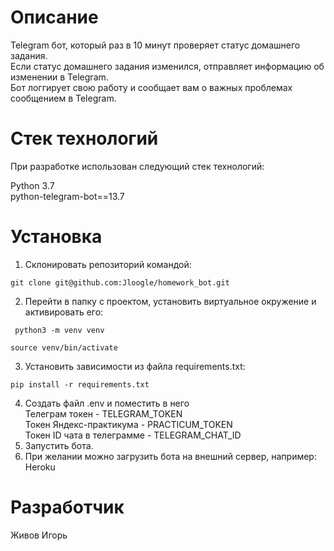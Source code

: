 # Описание
Telegram бот, который раз в 10 минут проверяет статус домашнего задания.<br>
Если статус домашнего задания изменился, отправляет информацию об изменении в Telegram.<br>
Бот логгирует свою работу и сообщает вам о важных проблемах сообщением в Telegram.

# Стек технологий

При разработке использован следующий стек технологий:

Python 3.7<br>
python-telegram-bot==13.7

# Установка
1. Склонировать репозиторий командой:
 ```
 git clone git@github.com:Jloogle/homework_bot.git
 ```
2. Перейти в папку с проектом, установить виртуальное окружение и активировать его:
```
 python3 -m venv venv
 ```
 ```
 source venv/bin/activate
 ```
3. Установить зависимости из файла requirements.txt:
```
pip install -r requirements.txt
```
4. Создать файл .env и поместить в него <br>
Телеграм токен - TELEGRAM_TOKEN<br>
Токен Яндекс-практикума - PRACTICUM_TOKEN<br>
Токен ID чата в телеграмме - TELEGRAM_CHAT_ID<br>
5. Запустить бота.<br>
6. При желании можно загрузить бота на внешний сервер, например: Heroku


# Разработчик
Живов Игорь
